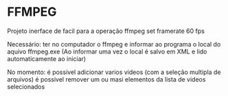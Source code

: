 # FFMPEG

Projeto inerface de facil para a operação 
ffmpeg set framerate 60 fps 

Necessário:
ter no computador o ffmpeg e informar ao programa o local do aquivo ffmpeg.exe (Ao informar uma vez o local é salvo em XML e lido automaticamente ao iniciar)

No momento:
é possivel adicionar varios videos (com a seleção multipla de arquivos)
é possivel remover um ou masi elementos da lista de videos selecionados
